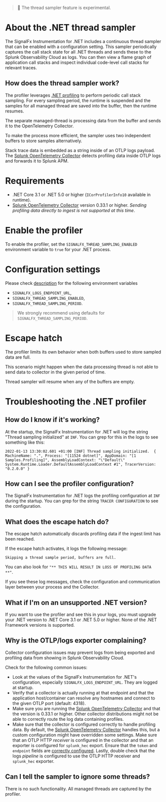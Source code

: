 
> :construction: The thread sampler feature is experimental.

# About the .NET thread sampler

The SignalFx Instrumentation for .NET includes a continuous thread sampler
that can be enabled with a configuration setting. This sampler periodically captures
the call stack state for all .NET threads and sends these
to the Splunk Observability Cloud as logs. You can then view a flame graph of application
call stacks and inspect individual code-level call stacks for relevant traces.

## How does the thread sampler work?

The profiler leverages [.NET profiling](https://docs.microsoft.com/en-us/dotnet/framework/unmanaged-api/profiling/)
to perform periodic call stack sampling. For every sampling period,
the runtime is suspended
and the samples for all managed thread are saved into the buffer,
then the runtime resumes.

The separate managed-thread is processing data from the buffer
and sends it to the OpenTelemetry Collector.

To make the process more efficient, the sampler uses two independent buffers
to store samples alternatively.

Stack trace data is embedded as a string inside of an OTLP logs payload. The
[Splunk OpenTelemetry Collector](https://github.com/signalfx/splunk-otel-collector)
detects profiling data inside OTLP logs and forwards it to
Splunk APM.

# Requirements

* .NET Core 3.1 or .NET 5.0 or higher (`ICorProfilerInfo10` available in runtime).
* [Splunk OpenTelemetry Collector](https://github.com/signalfx/splunk-otel-collector)
version 0.33.1 or higher.
_Sending profiling data directly to ingest is not supported at this time_.

# Enable the profiler

To enable the profiler, set the `SIGNALFX_THREAD_SAMPLING_ENABLED` environment variable
to `true` for your .NET process.

# Configuration settings

Please check [description](internal-config.md) for the following environment variables

* `SIGNALFX_LOGS_ENDPOINT_URL`,
* `SIGNALFX_THREAD_SAMPLING_ENABLED`,
* `SIGNALFX_THREAD_SAMPLING_PERIOD`.

> We strongly recommend using defaults for `SIGNALFX_THREAD_SAMPLING_PERIOD`.

# Escape hatch

The profiler limits its own behavior when both buffers
used to store sampled data are full.

This scenario might happen when the data processing thread is not able
to send data to collector in the given period of time.

Thread sampler will resume when any of the buffers are empty.

# Troubleshooting the .NET profiler

## How do I know if it's working?

At the startup, the SignalFx Instrumentation for .NET will log the string
"Thread sampling initialized" at `INF`. You can grep for this in
the logs to see something like this:

```text
2022-01-13 13:30:02.601 +01:00 [INF] Thread sampling initialized.  { MachineName: ".", Process: "[11524 dotnet]", AppDomain: "[1 Samples.Profiling]", AssemblyLoadContext: "\"Default\" System.Runtime.Loader.DefaultAssemblyLoadContext #1", TracerVersion: "0.2.0.0" }
```

## How can I see the profiler configuration?

The SignalFx Instrumentation for .NET logs the profiling configuration
at `INF` during the startup. You can grep for the string `TRACER CONFIGURATION`
to see the configuration.

## What does the escape hatch do?

The escape hatch automatically discards profiling data
if the ingest limit has been reached.

If the escape hatch activates, it logs the following message:

`Skipping a thread sample period, buffers are full.`

You can also look for `"** THIS WILL RESULT IN LOSS OF PROFILING DATA **"`.

If you see these log messages, check the configuration and communication layer
between your process and the Collector.

## What if I'm on an unsupported .NET version?

If you want to use the profiler and see this in your logs, you must upgrade
your .NET version to .NET Core 3.1 or .NET 5.0 or higher.
None of the .NET Framework versions is supported.

## Why is the OTLP/logs exporter complaining?

Collector configuration issues may prevent logs from being exported and profiling
data from showing in Splunk Observability Cloud.

Check for the following common issues:

* Look at the values of the SignalFx Instrumentation for .NET's configuration,
especially `SIGNALFX_LOGS_ENDPOINT_URL`. They are logged at startup.
* Verify that a collector is actually running at that endpoint and that the
application host/container can resolve any hostnames
and connect to the given OTLP port (default: 4318).
* Make sure you are running the [Splunk OpenTelemetry Collector](https://github.com/signalfx/splunk-otel-collector)
and that the version is 0.33.1 or higher.
Other collector distributions might not be able to correctly route
the log data containing profiles.
* Make sure that the collector is configured correctly to handle profiling data.
By default, the [Splunk OpenTelemetry Collector](https://github.com/signalfx/splunk-otel-collector)
handles this, but a custom configuration might have overridden some settings.
Make sure that an OTLP HTTP _receiver_ is configured in the collector
and that an exporter is configured for `splunk_hec` export.
Ensure that the `token` and `endpoint` fields are [correctly configured](https://github.com/open-telemetry/opentelemetry-collector-contrib/tree/main/receiver/splunkhecreceiver#configuration).
Lastly, double check that the logs _pipeline_ is configured to use
the OTLP HTTP receiver and `splunk_hec` exporter.

## Can I tell the sampler to ignore some threads?

There is no such functionality. All managed threads are captured by the profiler.

